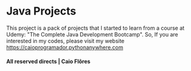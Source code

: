 # Java Projects
This project is a pack of projects that I started to learn from a course at Udemy: "The Complete Java Development Bootcamp".
So, If you are interested in my codes, please visit my website https://caioprogramador.pythonanywhere.com

#### All reserved directs | Caio Flôres 